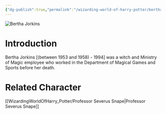 ```yaml
---
{"dg-publish":true,"permalink":"/wizarding-world-of-harry-potter/bertha-jorkins/","dgPassFrontmatter":true}
---
```


![Bertha Jorkins](http://rxbg5ysja.bkt.gdipper.com/Bertha_Jorkins.png)
# Introduction
Bertha Jorkins [(between 1953 and 1958) - 1994] was a witch and Ministry of Magic employee who worked in the Department of Magical Games and Sports before her death.

# Related Character
[[WizardingWorldOfHarry_Potter/Professor Severus Snape\|Professor Severus Snape]]
